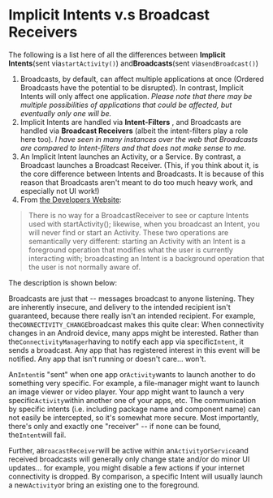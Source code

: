 # Implicit Intents v.s Broadcast Receivers

The following is a list here of all the differences between **Implicit Intents**\(sent via`startActivity()`\) and**Broadcasts**\(sent via`sendBroadcast()`\)

1. Broadcasts, by default, can affect multiple applications at once \(Ordered Broadcasts have the potential to be disrupted\). In contrast, Implicit Intents will only affect one application.
   _Please note that there may be multiple possibilities of applications that could be affected, but eventually only one will be._
2. Implicit Intents are handled via
   **Intent-Filters**
   , and Broadcasts are handled via
   **Broadcast Receivers**
   \(albeit the intent-filters play a role here too\).
   _I have seen in many instances over the web that Broadcasts are compared to Intent-filters and that does not make sense to me._
3. An Implicit Intent launches an Activity, or a Service. By contrast, a Broadcast launches a Broadcast Receiver. \(This, if you think about it, is the core difference between Intents and Broadcasts. It is because of this reason that Broadcasts aren't meant to do too much heavy work, and especially not UI work!\)
4. From
   [the Developers Website](http://developer.android.com/reference/android/content/BroadcastReceiver.html):

> There is no way for a BroadcastReceiver to see or capture Intents used with startActivity\(\); likewise, when you broadcast an Intent, you will never find or start an Activity. These two operations are semantically very different: starting an Activity with an Intent is a foreground operation that modifies what the user is currently interacting with; broadcasting an Intent is a background operation that the user is not normally aware of.

The description is shown below:

Broadcasts are just that -- messages broadcast to anyone listening. They are inherently insecure, and delivery to the intended recipient isn't guaranteed, because there really isn't an intended recipient. For example, the`CONNECTIVITY_CHANGE`broadcast makes this quite clear: When connectivity changes in an Android device, many apps might be interested. Rather than the`ConnectivityManager`having to notify each app via specific`Intent`, it sends a broadcast. Any app that has registered interest in this event will be notified. Any app that isn't running or doesn't care... won't.

An`Intent`is "sent" when one app or`Activity`wants to launch another to do something very specific. For example, a file-manager might want to launch an image viewer or video player. Your app might want to launch a very specific`Activity`within another one of your apps, etc. The communication by specific intents \(i.e. including package name and component name\) can not easily be intercepted, so it's somewhat more secure. Most importantly, there's only and exactly one "receiver" -- if none can be found, the`Intent`will fail.

Further, a`BroacastReceiver`will be active within an`Activity`or`Service`and received broadcasts will generally only change state and/or do minor UI updates... for example, you might disable a few actions if your internet connectivity is dropped. By comparison, a specific Intent will usually launch a new`Activity`or bring an existing one to the foreground.

